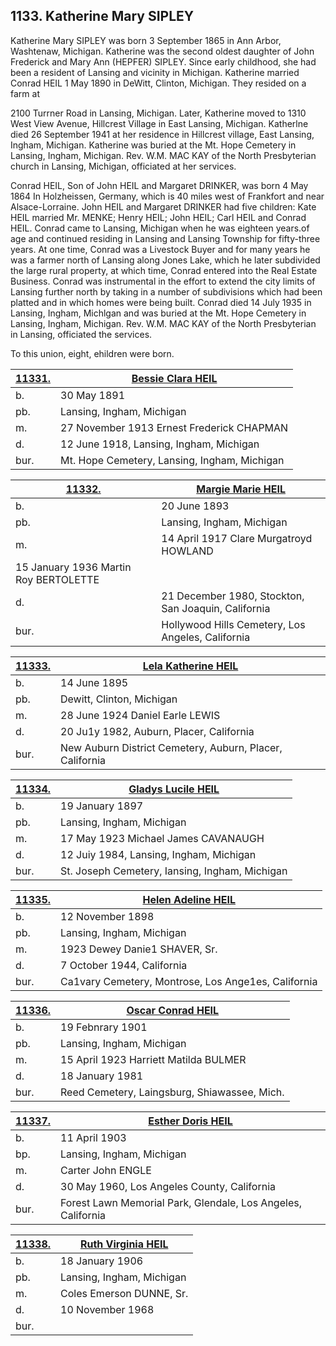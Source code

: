 ## 1133. Katherine Mary SIPLEY

Katherine Mary SIPLEY was born 3 September 1865 in Ann Arbor, Washtenaw, Michigan.  Katherine was the second oldest daughter of John Frederick and Mary Ann (HEPFER) SIPLEY.  Since early childhood, she had been a resident of Lansing and vicinity in Michigan.  Katherine married Conrad HEIL 1 May 1890 in DeWitt, Clinton, Michigan.  They resided on a farm at 

2100 Turrner Road in Lansing, Michigan. Later, Katherine moved to 1310 West View Avenue, Hillcrest Village in East Lansing, Michigan. Katherlne died 26 September 1941 at her residence in Hillcrest village, East Lansing, Ingham, Michigan. Katherine was buried at the Mt. Hope Cemetery in Lansing, Ingham, Michigan. Rev. W.M. MAC KAY of the North Presbyterian church in Lansing, Michigan, officiated at her services. 

Conrad HEIL, Son of John HEIL and Margaret DRINKER, was born 4 May 1864 In Holzheissen, Germany, which is 40 miles west of Frankfort and near Alsace-Lorraine. John HEIL and Margaret DRINKER had five children: Kate HEIL married Mr. MENKE; Henry HEIL; John HEIL; Carl HEIL and Conrad HEIL. Conrad came to Lansing, Michigan when he was eighteen years.of age and continued residing in Lansing and Lansing Township for fifty-three years. At one time, Conrad was a Livestock Buyer and for many years he was a farmer north of Lansing along Jones Lake, which he later subdivided the large rural property, at which time, Conrad entered into the Real Estate Business. Conrad was instrumental in the effort to extend the city limits of Lansing further north by taking in a number of subdivisions which had been platted and in which homes were being built. Conrad died 14 July 1935 in Lansing, Ingham, Michlgan and was buried at the Mt. Hope Cemetery in Lansing, Ingham, Michigan. Rev. W.M. MAC KAY of the North Presbyterian in Lansing, officiated the services. 

To this union, eight, ehildren were born. 

[11331.](11331) | [Bessie Clara HEIL](11331)
| --- | ---
b. | 30 May 1891 
pb. | Lansing, Ingham, Michigan 
m. | 27 November 1913 Ernest Frederick CHAPMAN
d. | 12 June 1918, Lansing, Ingham, Michigan 
bur. | Mt. Hope Cemetery, Lansing, Ingham, Michigan 

[11332.](11332) | [Margie Marie HEIL](11332)
| --- | ---
b. | 20 June 1893 
pb. | Lansing, Ingham, Michigan 
m. | 14 April 1917 Clare Murgatroyd HOWLAND 
   | 15 January 1936 Martin Roy BERTOLETTE 
d. | 21 December 1980, Stockton, San Joaquin, California 
bur. | Hollywood Hills Cemetery, Los Angeles, California

[11333.](11333) | [Lela Katherine HEIL](11333)
| --- | ---
b. | 14 June 1895 
pb. | Dewitt, Clinton, Michigan
m. | 28 June 1924 Daniel Earle LEWIS 
d. | 20 Ju1y 1982, Auburn, Placer, California 
bur. | New Auburn District Cemetery, Auburn, Placer, California 

[11334.](11334) | [Gladys Lucile HEIL](11334) 
| --- | ---
b. | 19 January 1897 
pb. | Lansing, Ingham, Michigan 
m. | 17 May 1923 Michael James CAVANAUGH 
d. | 12 Juiy 1984, Lansing, Ingham,  Michigan 
bur. | St. Joseph Cemetery, Iansing, Ingham, Michigan 

[11335.](11335) | [Helen Adeline HEIL](11335)
| --- | ---
b. | 12 November 1898 
pb. | Lansing, Ingham, Michigan
m. | 1923 Dewey Danie1 SHAVER, Sr.
d. | 7 October 1944, California 
bur. | Ca1vary Cemetery, Montrose, Los Ange1es, California 

[11336.](11336) | [Oscar Conrad HEIL](11336)
| --- | ---
b. | 19 Febnrary 1901 
pb. | Lansing, Ingham, Michigan 
m. | 15 April 1923 Harriett Matilda BULMER 
d. | 18 January 1981 
bur. | Reed Cemetery, Laingsburg, Shiawassee, Mich. 

[11337.](11337) | [Esther Doris HEIL](11337) 
| --- | ---
b. | 11 April 1903 
bp. | Lansing, Ingham, Michigan 
m. | Carter John ENGLE 
d. | 30 May 1960, Los Angeles County, California 
bur. | Forest Lawn Memorial Park, Glendale, Los Angeles, California 

[11338.](11338) | [Ruth Virginia HEIL](11338)
| --- | ---
b. | 18 January 1906 
pb. | Lansing, Ingham, Michigan 
m. | Coles Emerson DUNNE, Sr. 
d. | 10 November 1968 
bur. |
